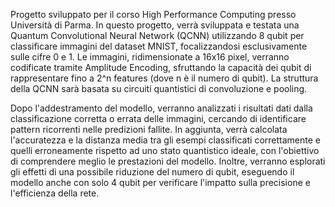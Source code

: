 Progetto sviluppato per il corso High Performance Computing presso Università di Parma. 
In questo progetto, verrà sviluppata e testata una Quantum Convolutional Neural Network (QCNN) utilizzando 8 qubit per classificare immagini del dataset MNIST, focalizzandosi esclusivamente sulle cifre 0 e 1. Le immagini, ridimensionate a 16x16 pixel, verranno codificate tramite Amplitude Encoding, sfruttando la capacità dei qubit di rappresentare fino a 2^n features (dove n è il numero di qubit). La struttura della QCNN sarà basata su circuiti quantistici di convoluzione e pooling.

Dopo l'addestramento del modello, verranno analizzati i risultati dati dalla classificazione corretta o errata delle immagini, cercando di identificare pattern ricorrenti nelle predizioni fallite. 
In aggiunta, verrà calcolata l'accuratezza e la distanza media tra gli esempi classificati correttamente e quelli erroneamente rispetto ad uno stato quantistico ideale, con l'obiettivo di comprendere meglio le prestazioni del modello.
Inoltre, verranno esplorati gli effetti di una possibile riduzione del numero di qubit, eseguendo il modello anche con solo 4 qubit per verificare l'impatto sulla precisione e l'efficienza della rete.
